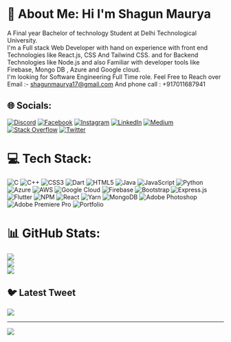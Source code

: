 # 💫 About Me: Hi I'm Shagun Maurya
A Final year Bachelor of technology Student at Delhi Technological University.<br>I'm a Full stack Web Developer with hand on experience with front end Technologies like React.js, CSS And Tailwind CSS. and for Backend Technologies like Node.js and also Familiar with developer tools like Firebase, Mongo DB , Azure and Google cloud.<br>I'm looking for Software Engineering Full Time role.
Feel Free to Reach over Email :- shagunmaurya17@gmail.com 
And phone call : +917011687941


## 🌐 Socials:
[![Discord](https://img.shields.io/badge/Discord-%237289DA.svg?logo=discord&logoColor=white)](https://discord.gg/shagunmaurya17#9072) [![Facebook](https://img.shields.io/badge/Facebook-%231877F2.svg?logo=Facebook&logoColor=white)](https://facebook.com/https://www.facebook.com/shagun.maurya.10/) [![Instagram](https://img.shields.io/badge/Instagram-%23E4405F.svg?logo=Instagram&logoColor=white)](https://instagram.com/https://www.instagram.com/shagun_maurya17/) [![LinkedIn](https://img.shields.io/badge/LinkedIn-%230077B5.svg?logo=linkedin&logoColor=white)](https://linkedin.com/in/https://www.linkedin.com/in/shagun-maurya-10112001/) [![Medium](https://img.shields.io/badge/Medium-12100E?logo=medium&logoColor=white)](https://medium.com/@https://medium.com/@shagunmaurya17) [![Stack Overflow](https://img.shields.io/badge/-Stackoverflow-FE7A16?logo=stack-overflow&logoColor=white)](https://stackoverflow.com/users/https://stackoverflow.com/users/20662494/shagun-maurya) [![Twitter](https://img.shields.io/badge/Twitter-%231DA1F2.svg?logo=Twitter&logoColor=white)](https://twitter.com/https://twitter.com/shagunmaurya17) 

# 💻 Tech Stack:
![C](https://img.shields.io/badge/c-%2300599C.svg?style=for-the-badge&logo=c&logoColor=white) ![C++](https://img.shields.io/badge/c++-%2300599C.svg?style=for-the-badge&logo=c%2B%2B&logoColor=white) ![CSS3](https://img.shields.io/badge/css3-%231572B6.svg?style=for-the-badge&logo=css3&logoColor=white) ![Dart](https://img.shields.io/badge/dart-%230175C2.svg?style=for-the-badge&logo=dart&logoColor=white) ![HTML5](https://img.shields.io/badge/html5-%23E34F26.svg?style=for-the-badge&logo=html5&logoColor=white) ![Java](https://img.shields.io/badge/java-%23ED8B00.svg?style=for-the-badge&logo=java&logoColor=white) ![JavaScript](https://img.shields.io/badge/javascript-%23323330.svg?style=for-the-badge&logo=javascript&logoColor=%23F7DF1E) ![Python](https://img.shields.io/badge/python-3670A0?style=for-the-badge&logo=python&logoColor=ffdd54) ![Azure](https://img.shields.io/badge/azure-%230072C6.svg?style=for-the-badge&logo=azure-devops&logoColor=white) ![AWS](https://img.shields.io/badge/AWS-%23FF9900.svg?style=for-the-badge&logo=amazon-aws&logoColor=white) ![Google Cloud](https://img.shields.io/badge/Google%20Cloud-%234285F4.svg?style=for-the-badge&logo=google-cloud&logoColor=white) ![Firebase](https://img.shields.io/badge/firebase-%23039BE5.svg?style=for-the-badge&logo=firebase) ![Bootstrap](https://img.shields.io/badge/bootstrap-%23563D7C.svg?style=for-the-badge&logo=bootstrap&logoColor=white) ![Express.js](https://img.shields.io/badge/express.js-%23404d59.svg?style=for-the-badge&logo=express&logoColor=%2361DAFB) ![Flutter](https://img.shields.io/badge/Flutter-%2302569B.svg?style=for-the-badge&logo=Flutter&logoColor=white) ![NPM](https://img.shields.io/badge/NPM-%23000000.svg?style=for-the-badge&logo=npm&logoColor=white) ![React](https://img.shields.io/badge/react-%2320232a.svg?style=for-the-badge&logo=react&logoColor=%2361DAFB) ![Yarn](https://img.shields.io/badge/yarn-%232C8EBB.svg?style=for-the-badge&logo=yarn&logoColor=white) ![MongoDB](https://img.shields.io/badge/MongoDB-%234ea94b.svg?style=for-the-badge&logo=mongodb&logoColor=white) ![Adobe Photoshop](https://img.shields.io/badge/adobephotoshop-%2331A8FF.svg?style=for-the-badge&logo=adobephotoshop&logoColor=white) ![Adobe Premiere Pro](https://img.shields.io/badge/Adobe%20Premiere%20Pro-9999FF.svg?style=for-the-badge&logo=Adobe%20Premiere%20Pro&logoColor=white) ![Portfolio](https://img.shields.io/badge/Portfolio-%23000000.svg?style=for-the-badge&logo=firefox&logoColor=#FF7139)
# 📊 GitHub Stats:
![](https://github-readme-stats.vercel.app/api?username=ShagunMaurya17&theme=radical&hide_border=false&include_all_commits=false&count_private=false)<br/>
![](https://github-readme-streak-stats.herokuapp.com/?user=ShagunMaurya17&theme=radical&hide_border=false)<br/>
![](https://github-readme-stats.vercel.app/api/top-langs/?username=ShagunMaurya17&theme=radical&hide_border=false&include_all_commits=false&count_private=false&layout=compact)

## 🐦 Latest Tweet
[![](https://gtce.itsvg.in/api?username=https://twitter.com/shagunmaurya17)](https://github.com/VishwaGauravIn/github-twitter-card-embed)

---
[![](https://visitcount.itsvg.in/api?id=ShagunMaurya17&icon=0&color=0)](https://visitcount.itsvg.in)

<!-- Proudly created with GPRM ( https://gprm.itsvg.in ) -->
